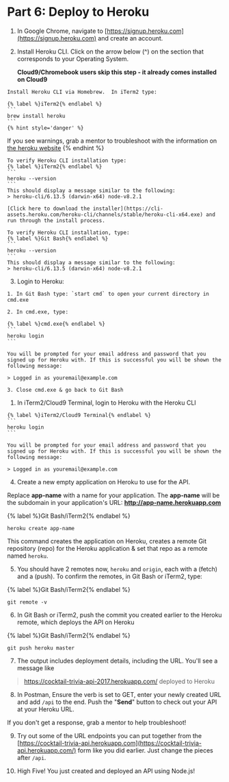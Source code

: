 # Part 6: Deploy to Heroku

1. In Google Chrome, navigate to [https://signup.heroku.com](https://signup.heroku.com) and create an account.

2. Install Heroku CLI.
   Click on the arrow below (^) on the section that corresponds to your Operating System.
   
   **Cloud9/Chromebook users skip this step - it already comes installed on Cloud9**
   
  <!--sec data-title="Mac" data-id="section5" data-show=true data-collapse=true ces-->
    Install Heroku CLI via Homebrew.  In iTerm2 type:
   
    {% label %}iTerm2{% endlabel %}
    ```
    brew install heroku
    ```
    {% hint style='danger' %}
If you see warnings, grab a mentor to troubleshoot with the information on [the heroku website](https://devcenter.heroku.com/articles/heroku-cli#macos-homebrew)
    {% endhint %}
    
    To verify Heroku CLI installation type:
    {% label %}iTerm2{% endlabel %}
    ```
    heroku --version
    ```
    This should display a message similar to the following:
    > heroku-cli/6.13.5 (darwin-x64) node-v8.2.1
  <!--endsec-->

  <!--sec data-title="Windows" data-id="section6" data-show=true data-collapse=true ces-->
    [Click here to download the installer](https://cli-assets.heroku.com/heroku-cli/channels/stable/heroku-cli-x64.exe) and run through the install process.
    
    To verify Heroku CLI installation, type: 
    {% label %}Git Bash{% endlabel %}
    ```
    heroku --version
    ```
    This should display a message similar to the following:
    > heroku-cli/6.13.5 (darwin-x64) node-v8.2.1
  <!--endsec-->

3. Login to Heroku: 

  <!--sec data-title="Windows" data-id="section7" data-show=true data-collapse=true ces-->
    1. In Git Bash type: `start cmd` to open your current directory in cmd.exe
    
    2. In cmd.exe, type:
    
    {% label %}cmd.exe{% endlabel %}
    ```
    heroku login
    ```
    
    You will be prompted for your email address and password that you signed up for Heroku with. If this is successful you will be shown the following message: 
    
    > Logged in as youremail@example.com

    3. Close cmd.exe & go back to Git Bash
  <!--endsec-->

  <!--sec data-title="Mac & Cloud9/Chromebooks" data-id="section8" data-show=true data-collapse=true ces-->

  1. In iTerm2/Cloud9 Terminal, login to Heroku with the Heroku CLI
  
    {% label %}iTerm2/Cloud9 Terminal{% endlabel %}
    ```
    heroku login
    ```
    
    You will be prompted for your email address and password that you signed up for Heroku with. If this is successful you will be shown the following message:
    
    > Logged in as youremail@example.com
  <!--endsec-->

4. Create a new empty application on Heroku to use for the API.

  Replace **app-name** with a name for your application. The **app-name** will be the subdomain in your application's URL: **http://app-name.herokuapp.com**

  {% label %}Git Bash/iTerm2{% endlabel %}
  ```
  heroku create app-name
  ```
  
  This command creates the application on Heroku, creates a remote Git repository (repo) for the Heroku application & set that repo as a remote named `heroku`. 

5. You should have 2 remotes now, `heroku` and `origin`, each with a (fetch) and a (push). To confirm the remotes, in Git Bash or iTerm2, type:

  {% label %}Git Bash/iTerm2{% endlabel %}
  ```
  git remote -v
  ```

6. In Git Bash or iTerm2, push the commit you created earlier to the Heroku remote, which deploys the API on Heroku

  {% label %}Git Bash/iTerm2{% endlabel %}
  ```
  git push heroku master
  ```

7. The output includes deployment details, including the URL. You'll see a message like

  >https://cocktail-trivia-api-2017.herokuapp.com/ deployed to Heroku

8. In Postman, Ensure the verb is set to GET, enter your newly created URL and add `/api` to the end.  Push the "**Send**" button to check out your API at your Heroku URL.

  If you don't get a response, grab a mentor to help troubleshoot!
  
9. Try out some of the URL endpoints you can put together from the [https://cocktail-trivia-api.herokuapp.com](https://cocktail-trivia-api.herokuapp.com/) form like you did earlier.  Just change the pieces after `/api`.

10. High Five! You just created and deployed an API using Node.js! 
